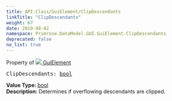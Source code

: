 ```yaml
---
title: API:Class/GuiElement/ClipDescendants
linkTitle: "ClipDescendants"
weight: 67
date: 2019-08-02
namespace: Primrose.DataModel.GUI.GuiElement.ClipDescendants
deprecated: false
no_list: true
---
```

Property of <a href="/docs/api-reference/Class/GuiElement"><img src="/icons/silk/default.png"/>&nbsp;GuiElement</a>
<pre class="method-declaration">
ClipDescendants: <a class="type" href="/docs/api-reference/System/Primitives#boolean">bool</a></pre>
<b>Value Type: </b>
<a class="type" href="/docs/api-reference/System/Primitives#boolean">bool</a>
<br/>
<b>Description: </b>
Determines if overflowing descendants are clipped.

